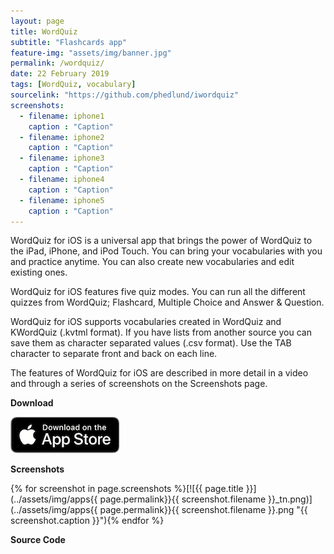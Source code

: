 ```yaml
---
layout: page
title: WordQuiz
subtitle: "Flashcards app" 
feature-img: "assets/img/banner.jpg"
permalink: /wordquiz/
date: 22 February 2019
tags: [WordQuiz, vocabulary]
sourcelink: "https://github.com/phedlund/iwordquiz"
screenshots:
  - filename: iphone1
    caption : "Caption"
  - filename: iphone2
    caption : "Caption"
  - filename: iphone3
    caption : "Caption"
  - filename: iphone4
    caption : "Caption"
  - filename: iphone5
    caption : "Caption"
---
```


WordQuiz for iOS is a universal app that brings the power of WordQuiz to the iPad, iPhone, and iPod Touch. You can bring your vocabularies with you and practice anytime. You can also create new vocabularies and edit existing ones.

WordQuiz for iOS features five quiz modes. You can run all the different quizzes from WordQuiz; Flashcard, Multiple Choice and Answer & Question.

WordQuiz for iOS supports vocabularies created in WordQuiz and KWordQuiz (.kvtml format). If you have lists from another source you can save them as character separated values (.csv format). Use the TAB character to separate front and back on each line.

The features of WordQuiz for iOS are described in more detail in a video and through a series of screenshots on the Screenshots page.

**Download**

[![App Store](../assets/img/App_Store_Badge.png)](https://itunes.apple.com/us/app/wordquiz-flashcards/id500521537?ls=1&mt=8)

**Screenshots**

{% for screenshot in page.screenshots %}[![{{ page.title }}](../assets/img/apps{{ page.permalink}}{{ screenshot.filename }}_tn.png)](../assets/img/apps{{ page.permalink}}{{ screenshot.filename }}.png "{{ screenshot.caption }}"){% endfor %}

**Source Code**

<a href="{{ page.sourcelink }}" title="Fork on GitHub">
  <span class="fa-stack fa-lg">
    <i class="fa fa-circle fa-stack-2x"></i>
    <i class="fa fa-github fa-stack-1x fa-inverse"></i>
  </span>
</a>
